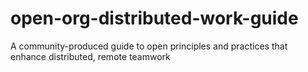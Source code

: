 # open-org-distributed-work-guide
A community-produced guide to open principles and practices that enhance distributed, remote teamwork
